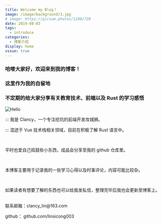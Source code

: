 ```yaml
---
title: Welcome my Blog！
image: /image/background/3.jpg
# image: https://picsum.photos/1280/720
date: 2019-08-03
tags: 
  - introduce
categories:
  - 博客介绍
display: home
vssue: true
--- 
```


### 哈喽大家好，欢迎来到我的博客！

### 这里作为我的自留地

### 不定期的给大家分享有关教育技术、前端以及 Rust 的学习感悟

<!-- more -->

![Hello](https://picsum.photos/1280/720)

::: 我是 Clancy，一个专注挖坑的前端开发攻城狮。


::: 混迹于 Vue 技术栈相关领域，目前在积极了解 Rust 语言中。

<br/>

平时也爱自己捣鼓些小东西，成品会分享至我的 github 仓库里。

<br/>

本博客主要用于记录我的一些学习心得以及时事评论，内容可能比较杂。

<br/>

如果读者有想要了解的东西也可以给我发私信，整理完毕后我也会更新至博客上。

<br/>
联系邮箱：clancy_lin@163.com

github： github.com/linsicong003